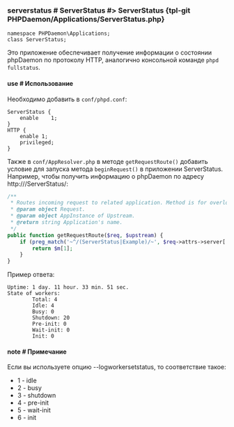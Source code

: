 ### serverstatus # ServerStatus #> ServerStatus {tpl-git PHPDaemon/Applications/ServerStatus.php}

```php:p
namespace PHPDaemon\Applications;
class ServerStatus;
```

Это приложение обеспечивает получение информации о состоянии phpDaemon по протоколу HTTP, аналогично консольной команде `phpd fullstatus`.

#### use # Использование

Необходимо добавить в `conf/phpd.conf`:

```
ServerStatus {
    enable    1;
}
HTTP {
    enable 1;
    privileged;
}
```

Также в `conf/AppResolver.php` в методе `getRequestRoute()` добавить условие для запуска метода `beginRequest()` в приложении ServerStatus. Например, чтобы получить информацию о phpDaemon по адресу http://<host>/ServerStatus/:

```php
/**
 * Routes incoming request to related application. Method is for overloading.   
 * @param object Request.
 * @param object AppInstance of Upstream.
 * @return string Application's name.
 */
public function getRequestRoute($req, $upstream) {
    if (preg_match('~^/(ServerStatus|Example)/~', $req->attrs->server['DOCUMENT_URI'], $m)) {
        return $m[1];
    }
}
```

Пример ответа:

```
Uptime: 1 day. 11 hour. 33 min. 51 sec.
State of workers:
        Total: 4
        Idle: 4
        Busy: 0
        Shutdown: 20
        Pre-init: 0
        Wait-init: 0
        Init: 0
```

#### note # Примечание

Если вы используете опцию --logworkersetstatus, то соответствие такое:

 - 1 - idle
 - 2 - busy
 - 3 - shutdown
 - 4 - pre-init
 - 5 - wait-init
 - 6 - init